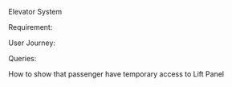 Elevator System

Requirement:



User Journey:





Queries:


How to show that passenger have temporary access to Lift Panel